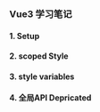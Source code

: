 
### Vue3 学习笔记

#### 1. Setup

#### 2. scoped Style

#### 3. style variables


#### 4. 全局API Depricated





